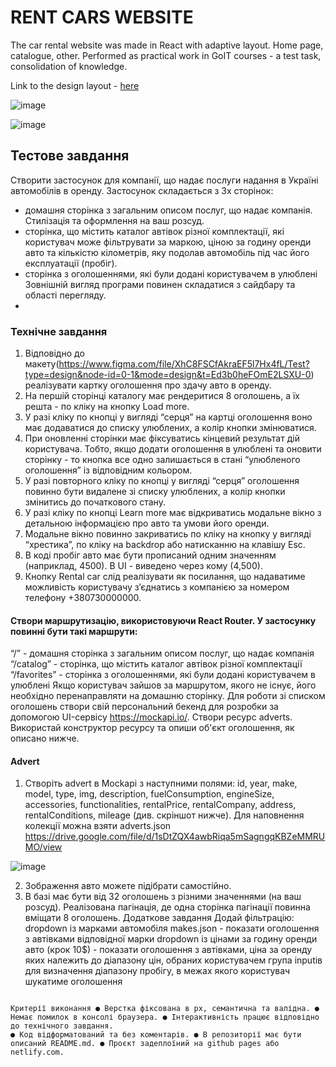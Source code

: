 <h1>RENT CARS WEBSITE</h1>

The car rental website was made in React with adaptive layout. Home page, catalogue, other. Performed as practical work in GoIT courses - a test task, consolidation of knowledge.

<p>Link to the design layout   - <a href="https://www.figma.com/file/XhC8FSCfAkraEF5l7Hx4fL/Test?type=design&node-id=0-1&mode=design&t=Ed3b0heFOmE2LSXU-0">here</a></p>

![image](https://user-images.githubusercontent.com/102797527/267927455-c8e4568f-cfd5-445a-90ce-ff426035cf44.png)

![image](https://user-images.githubusercontent.com/102797527/267927569-ded864d5-8628-49e3-8c2f-f8989dd40ad0.png)

## Тестове завдання

Створити застосунок для компанії, що надає послуги надання в Україні автомобілів в оренду. Застосунок складається з 3х сторінок:

- домашня сторінка з загальним описом послуг, що надає компанія. Стилізація та оформлення на ваш розсуд.
- сторінка, що містить каталог автівок різної комплектації, які користувач може фільтрувати за маркою, ціною за годину оренди авто та кількістю кілометрів, яку подолав автомобіль під час його експлуатації (пробіг).
- сторінка з оголошеннями, які були додані користувачем в улюблені Зовнішній вигляд програми повинен складатися з cайдбару та області перегляду.
-

### Технічне завдання

1. Відповідно до макету(https://www.figma.com/file/XhC8FSCfAkraEF5l7Hx4fL/Test?type=design&node-id=0-1&mode=design&t=Ed3b0heFOmE2LSXU-0) реалізувати картку оголошення про здачу авто в оренду.
2. На першій сторінці каталогу має рендеритися 8 оголошень, а їх решта - по кліку на кнопку Load more.
3. У разі кліку по кнопці у вигляді “серця” на картці оголошення воно має додаватися до списку улюблених, а колір кнопки змінюватися.
4. При оновленні сторінки має фіксуватись кінцевий результат дій користувача. Тобто, якщо додати оголошення в улюблені та оновити сторінку - то кнопка все одно залишається в стані “улюбленого оголошення” із відповідним кольором.
5. У разі повторного кліку по кнопці у вигляді “серця” оголошення повинно бути видалене зі списку улюблених, а колір кнопки змінитись до початкового стану.
6. У разі кліку по кнопці Learn more має відкриватись модальне вікно з детальною інформацією про авто та умови його оренди.
7. Модальне вікно повинно закриватись по кліку на кнопку у вигляді “хрестика”, по кліку на backdrop або натисканню на клавішу Esc.
8. В коді пробіг авто має бути прописаний одним значенням (наприклад, 4500). В UI - виведено через кому (4,500).
9. Кнопку Rental car слід реалізувати як посилання, що надаватиме можливість користувачу зʼєднатись з компанією за номером телефону +380730000000.

#### Створи маршрутизацію, використовуючи React Router. У застосунку повинні бути такі маршрути:

“/” - домашня сторінка з загальним описом послуг, що надає компанія
“/catalog” - сторінка, що містить каталог автівок різної комплектації
“/favorites” - сторінка з оголошеннями, які були додані користувачем в улюблені Якщо користувач зайшов за маршрутом, якого не існує, його необхідно перенаправляти на домашню сторінку.
Для роботи зі списком оголошень створи свій персональний бекенд для розробки за допомогою UI-сервісу https://mockapi.io/. Створи ресурс adverts. Використай конструктор ресурсу та опиши об'єкт оголошення, як описано нижче.

#### Advert

1. Створіть advert в Mockapi з наступними полями: id, year, make, model, type, img, description, fuelConsumption, engineSize, accessories, functionalities, rentalPrice, rentalCompany, address, rentalConditions, mileage (див. скріншот нижче). Для наповнення колекції можна взяти adverts.json
   https://drive.google.com/file/d/1sDtZQX4awbRiqa5mSagngqKBZeMMRUMO/view

![image](https://user-images.githubusercontent.com/102797527/265528111-a8d99b5b-04ff-43d8-9eb2-25cf3d5d035e.png)

2. Зображення авто можете підібрати самостійно.
3. В базі має бути від 32 оголошень з різними значеннями (на ваш розсуд). Реалізована пагінація, де одна сторінка пагінації повинна вміщати 8 оголошень.
   Додаткове завдання Додай фільтрацію: dropdown із марками автомобіля makes.json - показати оголошення з автівками відповідної марки dropdown із цінами за годину оренди авто (крок 10$) - показати оголошення з автівками, ціна за оренду яких належить до діапазону цін, обраних користувачем група inputів для визначення діапазону пробігу, в межах якого користувач шукатиме оголошення

```

Критерії виконання ● Верстка фіксована в рх, семантична та валідна. ● Немає помилок в консолі браузера. ● Інтерактивність працює відповідно до технічного завдання.
● Код відформатований та без коментарів. ● В репозиторії має бути описаний README.md. ● Проєкт задеплоїний на github pages або netlify.com.

```
